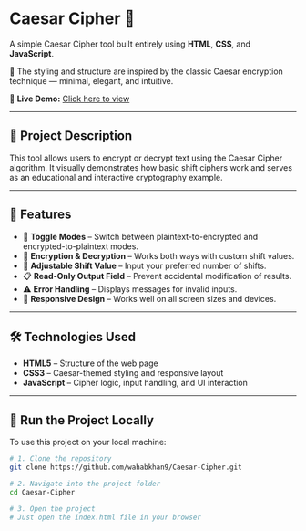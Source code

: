 # Caesar Cipher 🔐  
A simple Caesar Cipher tool built entirely using **HTML**, **CSS**, and **JavaScript**.

🎨 The styling and structure are inspired by the classic Caesar encryption technique — minimal, elegant, and intuitive.

🚀 **Live Demo:** [Click here to view](https://wahabkhan9.github.io/Caesar-Cipher/)

---

## 📄 Project Description

This tool allows users to encrypt or decrypt text using the Caesar Cipher algorithm. It visually demonstrates how basic shift ciphers work and serves as an educational and interactive cryptography example.

---

## 🎯 Features

- 🔁 **Toggle Modes** – Switch between plaintext-to-encrypted and encrypted-to-plaintext modes.
- 🔐 **Encryption & Decryption** – Works both ways with custom shift values.
- 🔢 **Adjustable Shift Value** – Input your preferred number of shifts.
- 📋 **Read-Only Output Field** – Prevent accidental modification of results.
- ⚠️ **Error Handling** – Displays messages for invalid inputs.
- 📱 **Responsive Design** – Works well on all screen sizes and devices.

---

## 🛠️ Technologies Used

- **HTML5** – Structure of the web page  
- **CSS3** – Caesar-themed styling and responsive layout  
- **JavaScript** – Cipher logic, input handling, and UI interaction

---

## 🚀 Run the Project Locally

To use this project on your local machine:

```bash
# 1. Clone the repository
git clone https://github.com/wahabkhan9/Caesar-Cipher.git

# 2. Navigate into the project folder
cd Caesar-Cipher

# 3. Open the project
# Just open the index.html file in your browser
